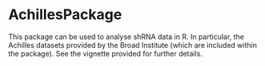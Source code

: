 # AchillesPackage

This package can be used to analyse shRNA data in R. In particular, the Achilles datasets provided by the Broad Institute (which are included within the package). See the vignette provided for further details.
